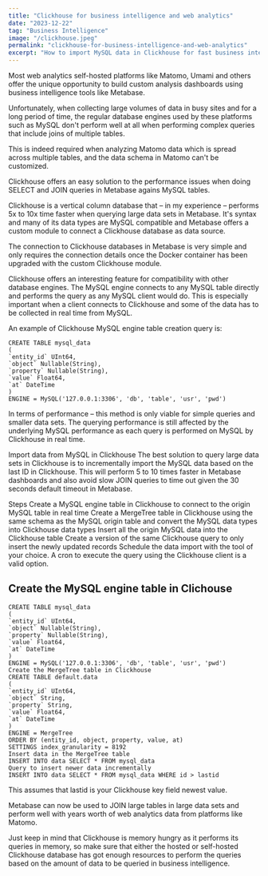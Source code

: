 ```yaml
---
title: "Clickhouse for business intelligence and web analytics"
date: "2023-12-22"
tag: "Business Intelligence"
image: "/clickhouse.jpeg"
permalink: "clickhouse-for-business-intelligence-and-web-analytics"
excerpt: "How to import MySQL data in Clickhouse for fast business intelligence analysis of large data sets."
---
```


Most web analytics self-hosted platforms like Matomo, Umami and others offer the unique opportunity to build custom analysis dashboards using business intelligence tools like Metabase.

Unfortunately, when collecting large volumes of data in busy sites and for a long period of time, the regular database engines used by these platforms such as MySQL don't perform well at all when performing complex queries that include joins of multiple tables.

This is indeed required when analyzing Matomo data which is spread across multiple tables, and the data schema in Matomo can't be customized.

Clickhouse offers an easy solution to the performance issues when doing SELECT and JOIN queries in Metabase agains MySQL tables.

Clickhouse is a vertical column database that – in my experience – performs 5x to 10x time faster when querying large data sets in Metabase. It's syntax and many of its data types are MySQL compatible and Metabase offers a custom module to connect a Clickhouse database as data source.

The connection to Clickhouse databases in Metabase is very simple and only requires the connection details once the Docker container has been upgraded with the custom Clickhouse module.

Clickhouse offers an interesting feature for compatibility with other database engines. The MySQL engine connects to any MySQL table directly and performs the query as any MySQL client would do. This is especially important when a client connects to Clickhouse and some of the data has to be collected in real time from MySQL.

An example of Clickhouse MySQL engine table creation query is:
```
CREATE TABLE mysql_data
(
`entity_id` UInt64,
`object` Nullable(String),
`property` Nullable(String),
`value` Float64,
`at` DateTime
)
ENGINE = MySQL('127.0.0.1:3306', 'db', 'table', 'usr', 'pwd')
```
In terms of performance – this method is only viable for simple queries and smaller data sets. The querying performance is still affected by the underlying MySQL performance as each query is performed on MySQL by Clickhouse in real time.

Import data from MySQL in Clickhouse
The best solution to query large data sets in Clickhouse is to incrementally import the MySQL data based on the last ID in Clickhouse. This will perform 5 to 10 times faster in Metabase dashboards and also avoid slow JOIN queries to time out given the 30 seconds default timeout in Metabase.

Steps
Create a MySQL engine table in Clickhouse to connect to the origin MySQL table in real time
Create a MergeTree table in Clickhouse using the same schema as the MySQL origin table and convert the MySQL data types into Clickhouse data types
Insert all the origin MySQL data into the Clickhouse table
Create a version of the same Clickhouse query to only insert the newly updated records
Schedule the data import with the tool of your choice. A cron to execute the query using the Clickhouse client is a valid option.

## Create the MySQL engine table in Clichouse
```
CREATE TABLE mysql_data
(
`entity_id` UInt64,
`object` Nullable(String),
`property` Nullable(String),
`value` Float64,
`at` DateTime
)
ENGINE = MySQL('127.0.0.1:3306', 'db', 'table', 'usr', 'pwd')
Create the MergeTree table in Clickhouse
CREATE TABLE default.data
(
`entity_id` UInt64,
`object` String,
`property` String,
`value` Float64,
`at` DateTime
)
ENGINE = MergeTree
ORDER BY (entity_id, object, property, value, at)
SETTINGS index_granularity = 8192
Insert data in the MergeTree table
INSERT INTO data SELECT * FROM mysql_data
Query to insert newer data incrementally
INSERT INTO data SELECT * FROM mysql_data WHERE id > lastid
```

This assumes that lastid is your Clickhouse key field newest value.

Metabase can now be used to JOIN large tables in large data sets and perform well with years worth of web analytics data from platforms like Matomo.

Just keep in mind that Clickhouse is memory hungry as it performs its queries in memory, so make sure that either the hosted or self-hosted Clickhouse database has got enough resources to perform the queries based on the amount of data to be queried in business intelligence.